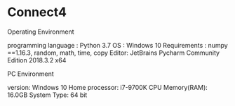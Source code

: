 # Connect4

Operating Environment

programming language : Python 3.7
OS : Windows 10
Requirements : numpy ==1.16.3, random, math, time, copy
Editor: JetBrains Pycharm Community Edition 2018.3.2 x64

PC Environment

version: Windows 10 Home
processor:  i7-9700K CPU
Memory(RAM): 16.0GB
System Type: 64 bit
